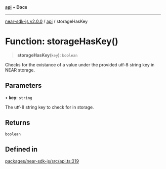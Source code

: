 [**api**](../README.md) • **Docs**

***

[near-sdk-js v2.0.0](../../packages.md) / [api](../README.md) / storageHasKey

# Function: storageHasKey()

> **storageHasKey**(`key`): `boolean`

Checks for the existance of a value under the provided utf-8 string key in NEAR storage.

## Parameters

• **key**: `string`

The utf-8 string key to check for in storage.

## Returns

`boolean`

## Defined in

[packages/near-sdk-js/src/api.ts:319](https://github.com/dim-daskalov/near-sdk-js/blob/d666013bbb17e79dbf6b4425d4bac78f40b0804c/packages/near-sdk-js/src/api.ts#L319)
